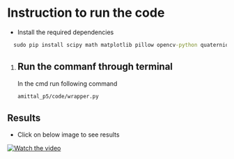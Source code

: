 # Instruction to run the code

* Install the required dependencies
```cmd
  sudo pip install scipy math matplotlib pillow opencv-python quaternions dji-tello
```

1. Run the commanf through terminal
    -
    In the cmd run following command
    ```cmd
    amittal_p5/code/wrapper.py
    ```

## Results

* Click on below image to see results

[![Watch the video](https://rbe549.github.io/assets/2023/rbe595/p5/Track.png)](https://www.youtube.com/watch?v=2iiV_JZ6oVQ)
